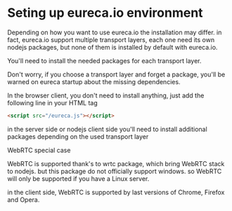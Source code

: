 Seting up eureca.io environment
===============================

Depending on how you want to use eureca.io the installation may differ.
in fact, eureca.io support multiple transport layers, each one need its own nodejs packages, but none of them is installed by default with eureca.io.

You'll need to install the needed packages for each transport layer.

Don't worry, if you choose a transport layer and forget a package, you'll be warned on eureca startup about the missing dependencies.

In the browser client, you don't need to install anything, just add the following line in your HTML <head> tag

```html
<script src="/eureca.js"></script>
```


in the server side or nodejs client side you'll need to install additional packages depending on the used transport layer






WebRTC special case

WebRTC is supported thank's to wrtc package, which bring WebRTC stack to nodejs. but this package do not officially support windows.
so WebRTC will only be supported if you have a Linux server.

in the client side, WebRTC is supported by last versions of Chrome, Firefox and Opera.

